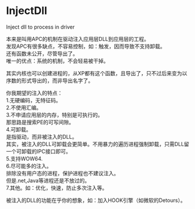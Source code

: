 # InjectDll
Inject dll to process in driver  

本来是叫用APC的机制在驱动注入应用层DLL到应用层的工程。  
发现APC有很多缺点，不容易控制，如：触发，因而导致不支持卸载。  
还有函数未公开，尽管导出了。  
唯一的优点：系统的机制，不会轻易被干掉。  

其实内核也可以创建进程的，从XP都有这个函数，且导出了，只不过后来变为以序数的形式导出的，而非导出名字了。  

你我期望的注入的特点：  
1.无硬编码，无特征码。  
2.不使用汇编。  
3.不申请应用层的内存，特别是可执行的。  
  那思路是搜索PE的可写间隙。  
4.可卸载。  
  是指驱动，而非被注入的DLL。  
  其实，被注入的DLL可卸载会更简单。不用暴力的遍历进程强制卸载，只需DLL留一个可卸载的IPC接口即可。  
5.支持WOW64.  
6.尽可能多的注入。  
  排除没有用户态的进程，保护进程也不建议注入。  
  但是.net,Java等进程还是不放过的。  
7.其他。如：优化，快速，防止多次注入等。  

被注入的DLL的功能在乎你的想象，如：加入HOOK引擎（如微软的Detours）。  

